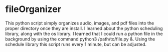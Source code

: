 # fileOrganizer

This python script simply organizes audio, images, and pdf files into the proper directory once they are install.
I learned about the python scheduling library, along with the os library. I learned that I could run a python file in the background by using the command python3 /path/to/file.py &. Using the schedule library this script runs every 1 minute, but can be adjusted.
